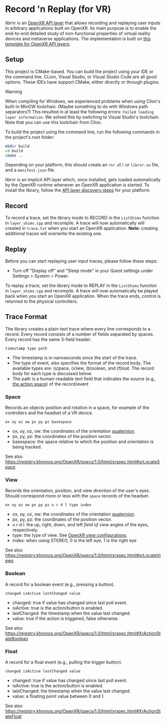 # Record 'n Replay (for VR)

librnr is an [OpenXR API layer](https://www.khronos.org/registry/OpenXR/specs/1.0/html/xrspec.html#api-layers) that allows recording and replaying user inputs in arbitrary applications built on OpenXR. Its main purpose is to enable the end-to-end detailed study of non-functional properties of virtual reality devices and metaverse applications.
The implementation is built on [this template for OpenXR API layers](https://github.com/Ybalrid/OpenXR-API-Layer-Template).

## Setup

This project is CMake-based.
You can build the project using your IDE or the command line.
CLion, Visual Studio, or Visual Studio Code are all good options.
These IDEs have support CMake, either directly or through plugins.

> [!WARNING]
> When compiling for Windows, we experienced problems when using Clion's built-in MinGW toolchain.
> (Maybe something to do with Windows path separators?)
> This resulted in at least the following errors: `Failed loading layer information`.
> We solved this by switching to Visual Studio's toolchain. Note that you can use this toolchain from Clion.

To build the project using the command line, run the following commands in the project's root folder:

```bash
mkdir build
cd build
cmake ..
```

Depending on your platform, this should create an `rnr.dll` or `librnr.so` file, and a `manifest.json` file.

librnr is an implicit API layer which, once installed, gets loaded automatically by the OpenXR runtime whenever an OpenXR application is started.
To install the library, follow the [API layer discovery steps](https://registry.khronos.org/OpenXR/specs/1.0/loader.html#desktop-api-layer-discovery) for your platform. 

## Record

To record a trace, set the library mode to RECORD in the `ListShims` function in `layer_shims.cpp` and recompile.
A trace will now automatically will created in `trace.txt` when you start an OpenXR application.
**Note:** creating additional traces will overwrite the existing one.

## Replay

Before you can start replaying user input traces, please follow these steps:

- Turn off "Display off" and "Sleep mode" in your Quest settings under Settings > System > Power.

To replay a trace, set the library mode to REPLAY in the `ListShims` function in `layer_shims.cpp` and recompile.
A trace will now automatically be played back when you start an OpenXR application.
When the trace ends, control is returned to the physical controllers.

## Trace Format

The library creates a plain-text trace where every line corresponds to a record.
Every record consists of a number of fields separated by spaces.
Every record has the same 3-field header:

```
timestamp type path
```

- The timestamp is in nanoseconds since the start of the trace.
- The type of event, also specifies the format of the record body. The available types are: (s)pace, (v)iew, (b)oolean, and (f)loat. The record body for each type is discussed below.
- The path is a human-readable text field that indicates the source (e.g., [the action space](https://registry.khronos.org/OpenXR/specs/1.0/html/xrspec.html#_action_spaces)) of the record/event 

### Space

Records an objects position and rotation in a space, for example of the controllers and the headset of a VR device.

```
ox oy oz ow px py pz basespace
```

- ox, oy, oz, ow: the coordinates of the orientation [quaternion](https://docs.unity3d.com/Manual/QuaternionAndEulerRotationsInUnity.html).
- px, py, pz: the coordinates of the position vector.
- basespace: the space relative to which the position and orientation is being tracked.

See also https://registry.khronos.org/OpenXR/specs/1.0/html/xrspec.html#xrLocateSpace

### View

Records the orientation, position, and view direction of the user's eyes. Should correspond more or less with the `space` records of the headset.

```
ox oy oz ow px py pz u r d l type index
```

- ox, oy, oz, ow: the coordinates of the orientation [quaternion](https://docs.unity3d.com/Manual/QuaternionAndEulerRotationsInUnity.html).
- px, py, pz: the coordinates of the position vector.
- u r d l: the up, right, down, and left *field of view* angles of the eyes, respectively.
- type: the type of view. See [OpenXR view configurations](https://registry.khronos.org/OpenXR/specs/1.0/html/xrspec.html#view_configuration_type).
- index: when using STEREO, 0 is the left eye, 1 is the right eye

See also https://registry.khronos.org/OpenXR/specs/1.0/html/xrspec.html#xrLocateViews

### Boolean

A record for a boolean event (e.g., pressing a button).

```
changed isActive lastChanged value
```

- changed: true if value has changed since last poll event.
- isActive: true is the action/button is enabled.
- lastChanged: the timestamp when the value last changed.
- value: true if the action is triggered, false otherwise.

See also https://registry.khronos.org/OpenXR/specs/1.0/html/xrspec.html#XrActionStateBoolean

### Float

A record for a float event (e.g., pulling the trigger button).

```
changed isActive lastChanged value
```

- changed: true if value has changed since last poll event.
- isActive: true is the action/button is enabled.
- lastChanged: the timestamp when the value last changed.
- value: a floating point value between 0 and 1.

See also https://registry.khronos.org/OpenXR/specs/1.0/html/xrspec.html#XrActionStateFloat
